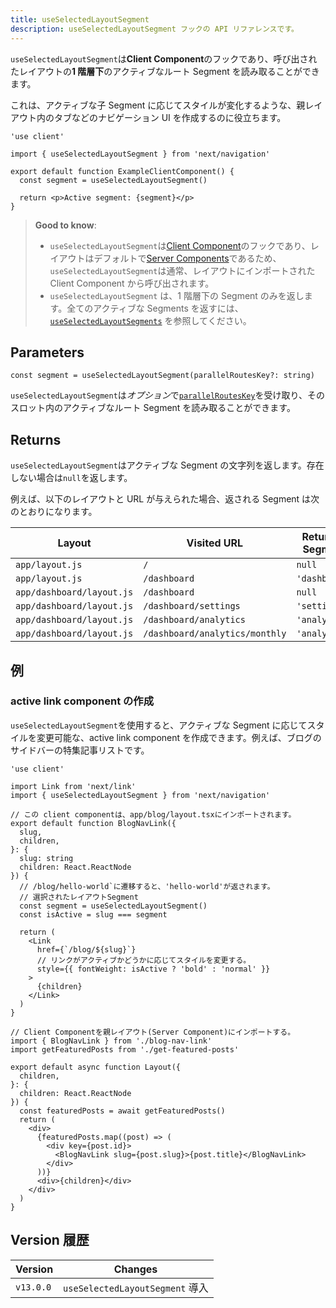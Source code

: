 ```yaml
---
title: useSelectedLayoutSegment
description: useSelectedLayoutSegment フックの API リファレンスです。
---
```


`useSelectedLayoutSegment`は**Client Component**のフックであり、呼び出されたレイアウトの**1 階層下**のアクティブなルート Segment を読み取ることができます。

これは、アクティブな子 Segment に応じてスタイルが変化するような、親レイアウト内のタブなどのナビゲーション UI を作成するのに役立ちます。

```tsx title="app/example-client-component.tsx"
'use client'

import { useSelectedLayoutSegment } from 'next/navigation'

export default function ExampleClientComponent() {
  const segment = useSelectedLayoutSegment()

  return <p>Active segment: {segment}</p>
}
```

> **Good to know**:
>
> - `useSelectedLayoutSegment`は[Client Component](/docs/app-router/building-your-application/rendering/client-components)のフックであり、レイアウトはデフォルトで[Server Components](/docs/app-router/building-your-application/rendering/server-components)であるため、`useSelectedLayoutSegment`は通常、レイアウトにインポートされた Client Component から呼び出されます。
> - `useSelectedLayoutSegment` は、1 階層下の Segment のみを返します。全てのアクティブな Segments を返すには、[`useSelectedLayoutSegments`](/docs/app-router/api-reference/functions/use-selected-layout-segments) を参照してください。

## Parameters

```tsx
const segment = useSelectedLayoutSegment(parallelRoutesKey?: string)
```

`useSelectedLayoutSegment`は*オプション*で[`parallelRoutesKey`](/docs/app-router/building-your-application/routing/parallel-routes#useselectedlayoutsegments)を受け取り、そのスロット内のアクティブなルート Segment を読み取ることができます。

## Returns

`useSelectedLayoutSegment`はアクティブな Segment の文字列を返します。存在しない場合は`null`を返します。

例えば、以下のレイアウトと URL が与えられた場合、返される Segment は次のとおりになります。

| Layout                    | Visited URL                    | Returned Segment |
| ------------------------- | ------------------------------ | ---------------- |
| `app/layout.js`           | `/`                            | `null`           |
| `app/layout.js`           | `/dashboard`                   | `'dashboard'`    |
| `app/dashboard/layout.js` | `/dashboard`                   | `null`           |
| `app/dashboard/layout.js` | `/dashboard/settings`          | `'settings'`     |
| `app/dashboard/layout.js` | `/dashboard/analytics`         | `'analytics'`    |
| `app/dashboard/layout.js` | `/dashboard/analytics/monthly` | `'analytics'`    |

## 例

### active link component の作成

`useSelectedLayoutSegment`を使用すると、アクティブな Segment に応じてスタイルを変更可能な、active link component を作成できます。例えば、ブログのサイドバーの特集記事リストです。

```tsx title="app/blog/blog-nav-link.tsx"
'use client'

import Link from 'next/link'
import { useSelectedLayoutSegment } from 'next/navigation'

// この client componentは、app/blog/layout.tsxにインポートされます。
export default function BlogNavLink({
  slug,
  children,
}: {
  slug: string
  children: React.ReactNode
}) {
  // /blog/hello-world`に遷移すると、'hello-world'が返されます。
  // 選択されたレイアウトSegment
  const segment = useSelectedLayoutSegment()
  const isActive = slug === segment

  return (
    <Link
      href={`/blog/${slug}`}
      // リンクがアクティブかどうかに応じてスタイルを変更する。
      style={{ fontWeight: isActive ? 'bold' : 'normal' }}
    >
      {children}
    </Link>
  )
}
```

```tsx title="app/blog/layout.tsx"
// Client Componentを親レイアウト(Server Component)にインポートする。
import { BlogNavLink } from './blog-nav-link'
import getFeaturedPosts from './get-featured-posts'

export default async function Layout({
  children,
}: {
  children: React.ReactNode
}) {
  const featuredPosts = await getFeaturedPosts()
  return (
    <div>
      {featuredPosts.map((post) => (
        <div key={post.id}>
          <BlogNavLink slug={post.slug}>{post.title}</BlogNavLink>
        </div>
      ))}
      <div>{children}</div>
    </div>
  )
}
```

## Version 履歴

| Version   | Changes                         |
| --------- | ------------------------------- |
| `v13.0.0` | `useSelectedLayoutSegment` 導入 |
